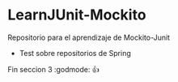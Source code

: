 # LearnJUnit-Mockito

Repositorio para el aprendizaje de Mockito-Junit

- Test sobre repositorios de Spring

Fin seccion 3 :godmode: :+1: